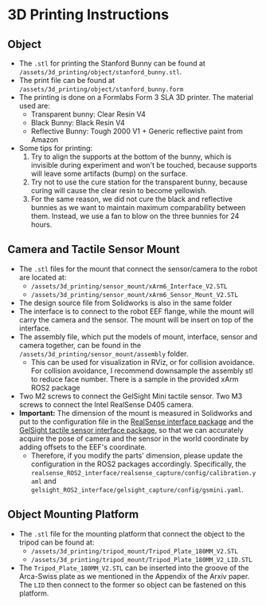# 3D Printing Instructions

## Object
- The `.stl` for printing the Stanford Bunny can be found at `/assets/3d_printing/object/stanford_bunny.stl`.
- The print file can be found at `/assets/3d_printing/object/stanford_bunny.form`
- The printing is done on a Formlabs Form 3 SLA 3D printer. The material used are: 
    - Transparent bunny: Clear Resin V4
    - Black Bunny: Black Resin V4
    - Reflective Bunny: Tough 2000 V1 + Generic reflective paint from Amazon
- Some tips for printing:
    1. Try to align the supports at the bottom of the bunny, which is invisible during experiment and won't be touched, because supports will leave some artifacts (bump) on the surface.
    2. Try not to use the cure station for the transparent bunny, because curing will cause the clear resin to become yellowish.
    3. For the same reason, we did not cure the black and reflective bunnies as we want to maintain maximum comparability between them. Instead, we use a fan to blow on the three bunnies for 24 hours.

## Camera and Tactile Sensor Mount
- The `.stl` files for the mount that connect the sensor/camera to the robot are located at:
    - `/assets/3d_printing/sensor_mount/xArm6_Interface_V2.STL`
    - `/assets/3d_printing/sensor_mount/xArm6_Sensor_Mount_V2.STL`
- The design source file from Solidworks is also in the same folder
- The interface is to connect to the robot EEF flange, while the mount will carry the camera and the sensor. The mount will be insert on top of the interface.
- The assembly file, which put the models of mount, interface, sensor and camera together, can be found in the `/assets/3d_printing/sensor_mount/assembly` folder.
    - This can be used for visualization in RViz, or for collision avoidance. For collision avoidance, I recommend downsample the assembly stl to reduce face number. There is a sample in the provided xArm ROS2 package
- Two M2 screws to connect the GelSight Mini tactile sensor. Two M3 screws to connect the Intel RealSense D405 camera.
- **Important:** The dimension of the mount is measured in Solidworks and put to the configuration file in the [RealSense interface package](https://github.com/ai4ce/realsense_ROS2_interface) and the [GelSight tactile sensor interface package](https://github.com/ai4ce/gelsight_ROS2_interface), so that we can accurately acquire the pose of camera and the sensor in the world coordinate by adding offsets to the EEF's coordinate.
    - Therefore, if you modify the parts' dimension, please update the configuration in the ROS2 packages accordingly. Specifically, the `realsense_ROS2_interface/realsense_capture/config/calibration.yaml` and `gelsight_ROS2_interface/gelsight_capture/config/gsmini.yaml`.

## Object Mounting Platform
- The `.stl` file for the mounting platform that connect the object to the tripod can be found at:
    - `/assets/3d_printing/tripod_mount/Tripod_Plate_180MM_V2.STL`
    - `/assets/3d_printing/tripod_mount/Tripod_Plate_180MM_V2_LID.STL`
- The `Tripod_Plate_180MM_V2.STL` can be inserted into the groove of the Arca-Swiss plate as we mentioned in the Appendix of the Arxiv paper. The `LID` then connect to the former so object can be fastened on this platform.
